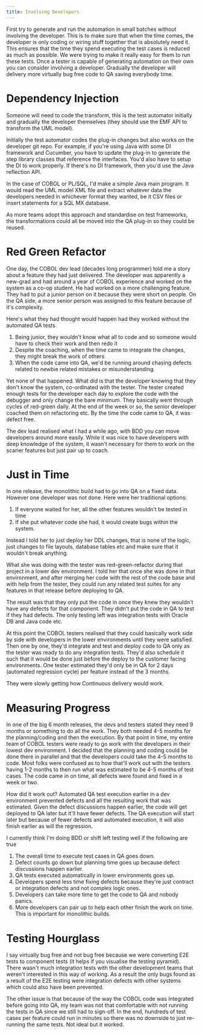 ```yaml
---
title: Involving Developers
---
```


First try to generate and run the automation in small batches without involving the developer. This is to make sure that when the time comes, the developer is only coding or wiring stuff together that is absolutely need it. This ensures that the time they spend executing the test cases is reduced as much as possible. We were trying to make it really easy for them to run these tests. Once a tester is capable of generating automation on their own you can consider involving a developer. Gradually the developer will delivery more virtually bug free code to QA saving everybody time. 

# Dependency Injection

Someone will need to code the transform, this is the test automator initially and gradually the developer themselves (they should use the EMF API to transform the UML model). 

Initially the test automator codes the plug-in changes but also works on the developer git repo. For example, if you're using Java with some DI framework and Cucumber, you have to update the plug-in to generate the step library classes that reference the interfaces. You'd also have to setup the DI to work properly. If there's no DI framework, then you'd use the Java reflection API.

In the case of COBOL or PL/SQL, I'd make a simple Java main program. It would read the UML model XML file and extract whatever data the developers needed in whichever format they wanted, be it CSV files or insert statements for a SQL MX database. 

As more teams adopt this approach and standardise on test frameworks, the transformations could all be moved into the QA plug-in so they could be reused.

# Red Green Refactor

One day, the COBOL dev lead (decades long programmer) told me a story about a feature they had just delivered. The developer was apparently a new-grad and had around a year of COBOL experience and worked on the system as a co-op student. He had worked on a more challenging feature. They had to put a junior person on it because they were short on people. On the QA side, a more senior person was assigned to this feature because of it's complexity. 

Here's what they had thought would happen had they worked without the automated QA tests
1. Being junior, they wouldn't know what all to code and so someone would have to check their work and then redo it
2. Despite the coaching, when the time came to integrate the changes, they might break the work of others
3. When the code came into QA, we'd be running around chasing defects related to newbie related mistakes or misunderstanding.

Yet none of that happened. What did is that the developer knowing that they don't know the system, co-ordinated with the tester. The tester created enough tests for the developer each day to explore the code with the debugger and only change the bare minimum. They basically went through cycles of red-green daily. At the end of the week or so, the senior developer coached them on refactoring etc. By the time the code came to QA, it was defect free. 

The dev lead realised what I had a while ago, with BDD you can move developers around more easily. While it was nice to have developers with deep knowledge of the system, it wasn't necessary for them to work on the scarier features but just pair up to coach.

# Just in Time

In one release, the monolithic build had to go into QA on a fixed data. However one developer was not done. 
Here were her traditional options:
1. If everyone waited for her, all the other features wouldn't be tested in time
2. If she put whatever code she had, it would create bugs within the system.

Instead I told her to just deploy her DDL changes, that is none of the logic, just changes to file layouts, database tables etc and make sure that it wouldn't break anything. 

What she was doing with the tester was red-green-refactor during that project in a lower dev environment. I told her that once she was done in that environment, and after merging her code with the rest of the code base and with help from the tester, they could run any related test suites for any features in that release before deploying to QA. 

The result was that they only put the code in once they knew they wouldn't have any defects for that component. They didn't put the code in QA to test if they had defects. The only testing left was integration tests with Oracle DB and Java code etc.

At this point the COBOL testers realised that they could basically work side by side with developers in the lower environments until they were satisfied. Then one by one, they'd integrate and test and deploy code to QA only as the tester was ready to do any integration tests. They'd also schedule it such that it would be done just before the deploy to the customer facing environments. One tester estimated they'd only be in QA for 2 days (automated regression cycle) per feature instead of the 3 months.

They were slowly getting how Continuous delivery would work.

# Measuring Progress

In one of the big 6 month releases, the devs and testers stated they need 9 months or something to do all the work. They both needed 4-5 months for the planning/coding and then the execution. By that point in time, my entire team of COBOL testers were ready to go work with the developers in their lowest dev environment. I decided that the planning and coding could be done there in parallel and that the developers could take the 4-5 months to code. Most folks were confused as to how that'll work out with the testers having 1-2 months to then run what was estimated to be 4-5 months of test cases. The code came in on time, all defects were found and fixed in a week or two. 

How did it work out? Automated QA test execution earlier in a dev environment prevented defects and all the resulting work that was estimated. Given the defect discussions happen earlier, the code will get deployed to QA later but it'll have fewer defects. The QA execution will start later but because of fewer defects and automated execution, it will also finish earlier as will the regression. 

I currently think I'm doing BDD or shift left testing well if the following are true
1. The overall time to execute test cases in QA goes down.
2. Defect counts go down but planning time goes up because defect discussions happen earlier.
3. QA tests executed automatically in lower environments goes up.
4. Developers spend less time fixing defects because they're just contract or integration defects and not complex logic ones.
5. Developers can take more time to get the code to QA and nobody panics.
6. More developers can pair up to help each other finish the work on time. This is important for monolithic builds.

# Testing Hourglass

I say virtually bug free and not bug free because we were converting E2E tests to component tests (it helps if you visualise the testing pyramid). There wasn't much integration tests with the other development teams that weren't interested in this way of working. As a result the only bugs found as a result of the E2E testing were integration defects with other systems which could also have been prevented.

The other issue is that because of the way the COBOL code was integrated before going into QA, my team was not that comfortable with not running the tests in QA since we still had to sign-off. In the end, hundreds of test cases per feature could run in minutes so there was no downside to just re-running the same tests. Not ideal but it worked.